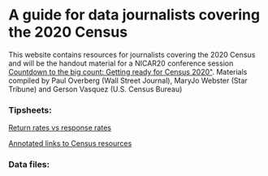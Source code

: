 # A guide for data journalists covering the 2020 Census

This website contains resources for journalists covering the 2020 Census and will be the handout material for a NICAR20 conference session <a href="https://ireapps.github.io/nicar-2020-schedule#20200305_countdown_to_the_big_count_getting_ready_for_census_2020_2055">Countdown to the big count: Getting ready for Census 2020"</a>. Materials compiled by Paul Overberg (Wall Street Journal), MaryJo Webster (Star Tribune) and Gerson Vasquez (U.S. Census Bureau)

### Tipsheets:

<a href="tipsheets/guide_to_perplexed.html">Return rates vs response rates</a>

<a href="tipsheets/annotated_links.html">Annotated links to Census resources</a>

### Data files:




